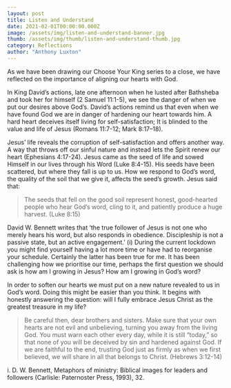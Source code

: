 ```yaml
---
layout: post
title: Listen and Understand
date: 2021-02-01T00:00:00.000Z
image: /assets/img/listen-and-understand-banner.jpg
thumb: /assets/img/thumb/listen-and-understand-thumb.jpg
category: Reflections
author: "Anthony Luxton"
---
```

As we have been drawing our Choose Your King series to a close, we have reflected on the importance of aligning our hearts with God. 

In King David’s actions, late one afternoon when he lusted after Bathsheba and took her for himself (2 Samuel 11:1-5), we see the danger of when we put our desires above God’s. David’s actions remind us that even when we have found God we are in danger of hardening our heart towards him. A hard heart deceives itself living for self-satisfaction; It is blinded to the value and life of Jesus (Romans 11:7-12; Mark 8:17–18).

Jesus’ life reveals the corruption of self-satisfaction and offers another way. A way that throws off our sinful nature and instead lets the Spirit renew our heart (Ephesians 4:17-24). Jesus came as the seed of life and sowed Himself in our lives through his Word (Luke 8:4-15). His seeds have been scattered, but where they fall is up to us. How we respond to God’s word, the quality of the soil that we give it, affects the seed’s growth. Jesus said that:

> The seeds that fell on the good soil represent honest, good-hearted people who hear God’s word, cling to it, and patiently produce a huge harvest. (Luke 8:15)

David W. Bennett writes that ‘the true follower of Jesus is not one who merely hears his word, but also responds in obedience. Discipleship is not a passive state, but an active engagement.’ (i)  During the current lockdown you might find yourself having a lot more time or have had to reorganise your schedule. Certainly the latter has been true for me. It has been challenging how we prioritise our time, perhaps the first question we should ask is how am I growing in Jesus? How am I growing in God’s word? 

In order to soften our hearts we must put on a new nature revealed to us in God’s word. Doing this might be easier than you think. It begins with honestly answering the question: will I fully embrace Jesus Christ as the greatest treasure in my life?

> Be careful then, dear brothers and sisters. Make sure that your own hearts are not evil and unbelieving, turning you away from the living God.  You must warn each other every day, while it is still “today,” so that none of you will be deceived by sin and hardened against God.
If we are faithful to the end, trusting God just as firmly as when we first believed, we will share in all that belongs to Christ.
 (Hebrews 3:12-14)

i.   D. W. Bennett, Metaphors of ministry: Biblical images for leaders and followers (Carlisle: Paternoster Press, 1993), 32.